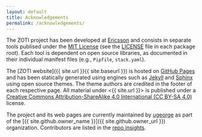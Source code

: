 ```yaml
---
layout: default
title: Acknowledgements
permalink: /acknowledgements/
---
```


The ZOTI project has been developed at
[Ericsson](https://www.ericsson.com/) and consists in separate tools
publised under the [MIT License](https://opensource.org/licenses/MIT)
(see the [LICENSE](https://github.com/Ericsson/zoti/blob/main/LICENSE)
file in each package root). Each tool is dependent on open source
libraries, as documented in their individual manifest files (e.g.,
`Pipfile`, `stack.yaml`).

The [ZOTI website]({{ site.url }}{{ site.baseurl }}) is hosted on [GitHub Pages](https://pages.github.com/) and has been statically generated using engines such as [Jekyll](https://jekyllrb.com/) and [Sphinx](https://www.sphinx-doc.org/en/master/) using open source themes. The theme authors are credited in the footer of each respective page. All material under <{{ site.url }}> is published under a [Creative Commons Attribution-ShareAlike 4.0 International (CC BY-SA 4.0)](https://creativecommons.org/licenses/by-sa/4.0/) license.

The project and its web pages are currently maintained by [ugeorge]({{site.github_username}}) as part of the [{{ site.github.owner_name }}]({{ site.github.owner_url }}) organization. Contributors are listed in the [repo insights](https://github.com/Ericsson/zoti/graphs/contributors).

